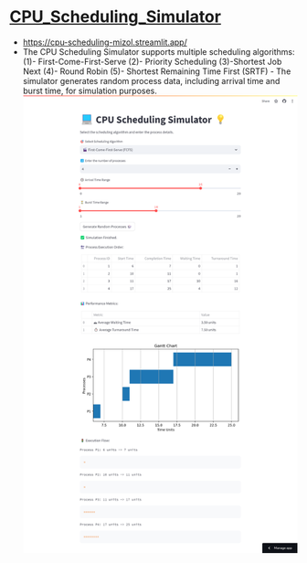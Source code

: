 # [CPU_Scheduling_Simulator](https://cpu-scheduling-mizol.streamlit.app/)
- https://cpu-scheduling-mizol.streamlit.app/
- The CPU Scheduling Simulator supports multiple scheduling algorithms:   (1)- First-Come-First-Serve (2)- Priority Scheduling (3)-Shortest Job Next  (4)- Round Robin  (5)- Shortest Remaining Time First (SRTF)  - The simulator generates random process data, including arrival time and burst time, for simulation purposes.
![Screenshot](cpu-scheduling-mizol.streamlit.app_.png)

